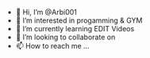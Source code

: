 - 👋 Hi, I’m @Arbi001
- 👀 I’m interested in progamming & GYM 
- 🌱 I’m currently learning EDIT Videos 
- 💞️ I’m looking to collaborate on
- 📫 How to reach me ...

<!---
Arbi001/Arbi001 is a ✨ special ✨ repository because its `README.md` (this file) appears on your GitHub profile.
You can click the Preview link to take a look at your changes.
--->
